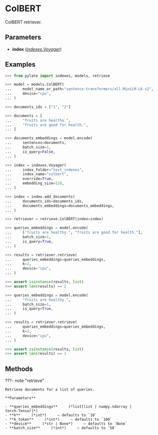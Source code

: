 # ColBERT

ColBERT retriever.



## Parameters

- **index** (*[indexes.Voyager](../../indexes/Voyager)*)



## Examples

```python
>>> from pylate import indexes, models, retrieve

>>> model = models.ColBERT(
...     model_name_or_path="sentence-transformers/all-MiniLM-L6-v2",
...     device="cpu",
... )

>>> documents_ids = ["1", "2"]

>>> documents = [
...     "fruits are healthy.",
...     "fruits are good for health.",
... ]

>>> documents_embeddings = model.encode(
...     sentences=documents,
...     batch_size=1,
...     is_query=False,
... )

>>> index = indexes.Voyager(
...     index_folder="test_indexes",
...     index_name="colbert",
...     override=True,
...     embedding_size=128,
... )

>>> index = index.add_documents(
...     documents_ids=documents_ids,
...     documents_embeddings=documents_embeddings,
... )

>>> retriever = retrieve.ColBERT(index=index)

>>> queries_embeddings = model.encode(
...     ["fruits are healthy.", "fruits are good for health."],
...     batch_size=1,
...     is_query=True,
... )

>>> results = retriever.retrieve(
...     queries_embeddings=queries_embeddings,
...     k=2,
...     device="cpu",
... )

>>> assert isinstance(results, list)
>>> assert len(results) == 2

>>> queries_embeddings = model.encode(
...     "fruits are healthy.",
...     batch_size=1,
...     is_query=True,
... )

>>> results = retriever.retrieve(
...     queries_embeddings=queries_embeddings,
...     k=2,
...     device="cpu",
... )

>>> assert isinstance(results, list)
>>> assert len(results) == 1
```

## Methods

???- note "retrieve"

    Retrieve documents for a list of queries.

    **Parameters**

    - **queries_embeddings**     (*list[list | numpy.ndarray | torch.Tensor]*)    
    - **k**     (*int*)     – defaults to `10`    
    - **k_token**     (*int*)     – defaults to `100`    
    - **device**     (*str | None*)     – defaults to `None`    
    - **batch_size**     (*int*)     – defaults to `50`    
    
